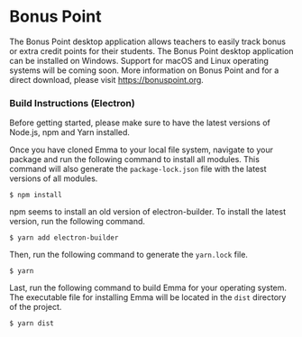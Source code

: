 # Bonus Point
The Bonus Point desktop application allows teachers to easily track bonus or extra credit points for their students. The Bonus Point desktop application can be installed on Windows. Support for macOS and Linux operating systems will be coming soon. More information on Bonus Point and for a direct download, please visit https://bonuspoint.org.

### Build Instructions (Electron)
Before getting started, please make sure to have the latest versions of Node.js, npm and Yarn installed.

Once you have cloned Emma to your local file system, navigate to your package and run the following command to install all modules. This command will also generate the `package-lock.json` file with the latest versions of all modules.
```
$ npm install
```

npm seems to install an old version of electron-builder. To install the latest version, run the following command.
```
$ yarn add electron-builder
```

Then, run the following command to generate the `yarn.lock` file.
```
$ yarn
```

Last, run the following command to build Emma for your operating system. The executable file for installing Emma will be located in the `dist` directory of the project.
```
$ yarn dist
```
